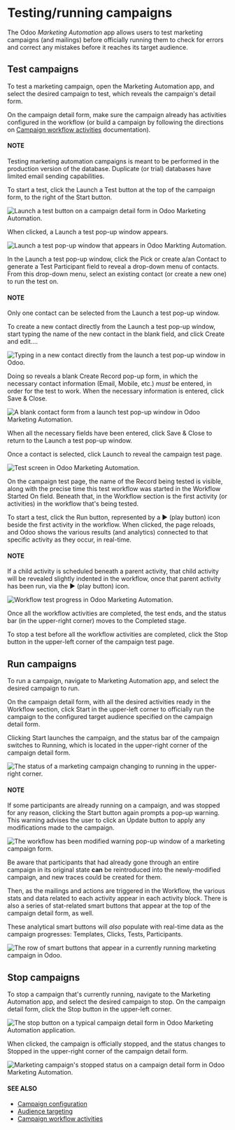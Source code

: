 # Testing/running campaigns

The Odoo *Marketing Automation* app allows users to test marketing campaigns (and mailings) before
officially running them to check for errors and correct any mistakes before it reaches its target
audience.

## Test campaigns

To test a marketing campaign, open the Marketing Automation app, and select the
desired campaign to test, which reveals the campaign's detail form.

On the campaign detail form, make sure the campaign already has activities configured in the
workflow (or build a campaign by following the directions on [Campaign workflow activities](workflow_activities.md)
documentation).

#### NOTE
Testing marketing automation campaigns is meant to be performed in the production version of the
database. Duplicate (or trial) databases have limited email sending capabilities.

To start a test, click the Launch a Test button at the top of the campaign form, to the
right of the Start button.

![Launch a test button on a campaign detail form in Odoo Marketing Automation.](../../../_images/launch-test.png)

When clicked, a Launch a test pop-up window appears.

![Launch a test pop-up window that appears in Odoo Markting Automation.](../../../_images/launch-test-popup-window.png)

In the Launch a test pop-up window, click the Pick or create a/an Contact to
generate a Test Participant field to reveal a drop-down menu of contacts. From this drop-down menu,
select an existing contact (or create a new one) to run the test on.

#### NOTE
Only one contact can be selected from the Launch a test pop-up window.

To create a new contact directly from the Launch a test pop-up window, start typing the
name of the new contact in the blank field, and click Create and edit....

![Typing in a new contact directly from the launch a test pop-up window in Odoo.](../../../_images/new-contact-from-launch-test-popup.png)

Doing so reveals a blank Create Record pop-up form, in which the necessary contact
information (Email, Mobile, etc.) *must* be entered, in order for the test
to work. When the necessary information is entered, click Save & Close.

![A blank contact form from a launch test pop-up window in Odoo Marketing Automation.](../../../_images/blank-contact-form.png)

When all the necessary fields have been entered, click Save & Close to return to the
Launch a test pop-up window.

Once a contact is selected, click Launch to reveal the campaign test page.

![Test screen in Odoo Marketing Automation.](../../../_images/test-screen.png)

On the campaign test page, the name of the Record being tested is visible, along with
the precise time this test workflow was started in the Workflow Started On field.
Beneath that, in the Workflow section is the first activity (or activities) in the
workflow that's being tested.

To start a test, click the Run button, represented by a ▶️ (play button)
icon beside the first activity in the workflow. When clicked, the page reloads, and Odoo shows the
various results (and analytics) connected to that specific activity as they occur, in real-time.

#### NOTE
If a child activity is scheduled beneath a parent activity, that child activity will be revealed
slightly indented in the workflow, once that parent activity has been run, via the ▶️
(play button) icon.

![Workflow test progress in Odoo Marketing Automation.](../../../_images/workflow-test-progress.png)

Once all the workflow activities are completed, the test ends, and the status bar (in the
upper-right corner) moves to the Completed stage.

To stop a test before all the workflow activities are completed, click the Stop button
in the upper-left corner of the campaign test page.

## Run campaigns

To run a campaign, navigate to Marketing Automation app, and select the desired
campaign to run.

On the campaign detail form, with all the desired activities ready in the Workflow
section, click Start in the upper-left corner to officially run the campaign to the
configured target audience specified on the campaign detail form.

Clicking Start launches the campaign, and the status bar of the campaign switches to
Running, which is located in the upper-right corner of the campaign detail form.

![The status of a marketing campaign changing to running in the upper-right corner.](../../../_images/campaign-running-status.png)

#### NOTE
If some participants are already running on a campaign, and was stopped for any reason, clicking
the Start button again prompts a pop-up warning. This warning advises the user to
click an Update button to apply any modifications made to the campaign.

![The workflow has been modified warning pop-up window of a marketing campaign form.](../../../_images/workflow-modification-warning.png)

Be aware that participants that had already gone through an entire campaign in its original state
**can** be reintroduced into the newly-modified campaign, and new traces could be created for
them.

Then, as the mailings and actions are triggered in the Workflow, the various stats and
data related to each activity appear in each activity block. There is also a series of stat-related
smart buttons that appear at the top of the campaign detail form, as well.

These analytical smart buttons will *also* populate with real-time data as the campaign progresses:
Templates, Clicks, Tests, Participants.

![The row of smart buttons that appear in a currently running marketing campaign in Odoo.](../../../_images/campaign-smart-buttons.png)

## Stop campaigns

To stop a campaign that's currently running, navigate to the Marketing Automation
app, and select the desired campaign to stop. On the campaign detail form, click the
Stop button in the upper-left corner.

![The stop button on a typical campaign detail form in Odoo Marketing Automation application.](../../../_images/stop-button-campaign-form.png)

When clicked, the campaign is officially stopped, and the status changes to Stopped in
the upper-right corner of the campaign detail form.

![Marketing campaign's stopped status on a campaign detail form in Odoo Marketing Automation.](../../../_images/campaign-stopped-status-bar.png)

#### SEE ALSO
- [Campaign configuration](../marketing_automation.md)
- [Audience targeting](target_audience.md)
- [Campaign workflow activities](workflow_activities.md)
